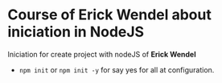 # Course of Erick Wendel about iniciation in NodeJS

Iniciation for create project with nodeJS of **Erick Wendel**

- `npm init` or `npm init -y` for say yes for all at configuration.
